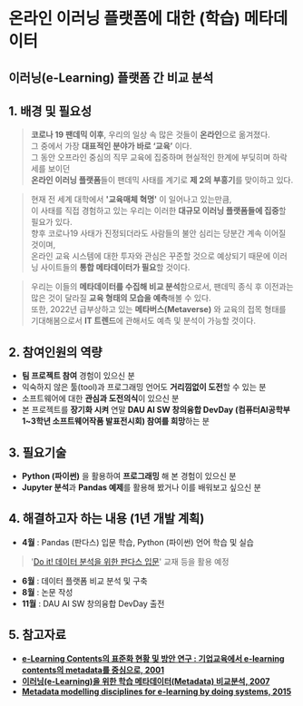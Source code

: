 # 온라인 이러닝 플랫폼에 대한 (학습) 메타데이터
## 이러닝(e-Learning) 플랫폼 간 비교 분석

## 1. 배경 및 필요성
>**코로나 19 팬데믹 이후**, 우리의 일상 속 많은 것들이 **온라인**으로 옮겨졌다.   
그 중에서 가장 **대표적인 분야가 바로 ‘교육’** 이다.   
그 동안 오프라인 중심의 직무 교육에 집중하며 현실적인 한계에 부딪히며 하락세를 보이던   
**온라인 이러닝 플랫폼**들이 팬데믹 사태를 계기로 **제 2의 부흥기**를 맞이하고 있다.
   
>현재 전 세계 대학에서 **'교육매체 혁명'** 이 일어나고 있는만큼,   
이 사태를 직접 경험하고 있는 우리는 이러한 **대규모 이러닝 플랫폼들에 집중**할 필요가 있다.   
향후 코로나19 사태가 진정되더라도 사람들의 불안 심리는 당분간 계속 이어질 것이며,   
온라인 교육 시스템에 대한 투자와 관심은 꾸준할 것으로 예상되기 때문에 이러닝 사이트들의 **통합 메타데이터가 필요**할 것이다.
   
>우리는 이들의 **메타데이터를 수집해 비교 분석**함으로서, 팬데믹 종식 후 이전과는 많은 것이 달라질 **교육 형태의 모습을 예측**해볼 수 있다.   
또한, 2022년 급부상하고 있는 **메타버스(Metaverse)** 와 교육의 접목 형태를 기대해봄으로서 **IT 트렌드**에 관해서도 예측 및 분석이 가능할 것이다.   

## 2. 참여인원의 역량
- **팀 프로젝트 참여** 경험이 있으신 분
- 익숙하지 않은 툴(tool)과 프로그래밍 언어도 **거리낌없이 도전**할 수 있는 분
- 소프트웨어에 대한 **관심과 도전의식**이 있으신 분
- 본 프로젝트를 **장기화 시켜** 연말 **DAU AI SW 창의융합 DevDay (컴퓨터AI공학부 1~3학년 소프트웨어작품 발표전시회) 참여를 희망**하는 분

## 3. 필요기술
- **Python (파이썬)** 을 활용하여 **프로그래밍** 해 본 경험이 있으신 분
- **Jupyter 분석**과 **Pandas 예제**를 활용해 봤거나 이를 배워보고 싶으신 분

## 4. 해결하고자 하는 내용 (1년 개발 계획)
- **4월** : Pandas (판다스) 입문 학습, Python (파이썬) 언어 학습 및 실습
> '[Do it! 데이터 분석을 위한 판다스 입문](https://book.naver.com/bookdb/book_detail.nhn?bid=14038455)' 교재 등을 활용 예정 
- **6월** : 데이터 플랫폼 비교 분석 및 구축
- **8월** : 논문 작성
- **11월** : DAU AI SW 창의융합 DevDay 출전

## 5. 참고자료
- **[e-Learning Contents의 표준화 현황 및 방안 연구 : 기업교육에서 e-learning contents의 metadata를 중심으로, 2001](http://www.riss.kr/search/detail/DetailView.do?p_mat_type=be54d9b8bc7cdb09&control_no=8c6c13386b1950c5&keyword=metadata%20e-learning)**
- **[이러닝(e-Learning)을 위한 학습 메타데이터(Metadata) 비교분석, 2007](http://www.riss.kr/search/detail/DetailView.do?p_mat_type=be54d9b8bc7cdb09&control_no=2776ba59d517b337ffe0bdc3ef48d419)**
- **[Metadata modelling disciplines for e-learning by doing systems, 2015](http://www.riss.kr/search/detail/DetailView.do?p_mat_type=e21c2016a7c3498b&control_no=6fd47b1569857fb3ffe0bdc3ef48d419&keyword=metadata%20e-learning)**
